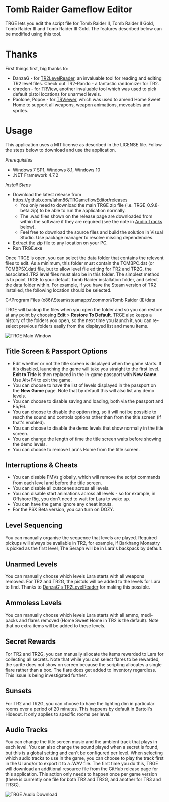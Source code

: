 # Tomb Raider Gameflow Editor
TRGE lets you edit the script file for Tomb Raider II, Tomb Raider II Gold, Tomb Raider III and Tomb Raider III Gold. The features described below can be modified using this tool.

# Thanks
First things first, big thanks to:

* DanzaG - for [TR2LevelReader](https://github.com/DanzaG/TR2-Rando), an invaluable tool for reading and editing TR2 level files. Check out TR2-Rando - a fantastic randomizer for TR2.
* chreden - for [TRView](https://github.com/chreden/trview), another invaluable tool which was used to pick default pistol locations for unarmed levels.
* Paolone, Popov - for [TRViewer](https://www.aspidetr.com/en/tools/tr-viewer/trviewer/), which was used to amend Home Sweet Home to support all weapons, weapon animations, moveables and sprites.

# Usage

This application uses a MIT license as described in the LICENSE file. Follow the steps below to download and use the application.

_Prerequisites_
* Windows 7 SP1, Windows 8.1, Windows 10
* .NET Framework 4.7.2

_Install Steps_
* Download the latest release from https://github.com/lahm86/TRGameflowEditor/releases
  * You only need to download the main TRGE zip file (i.e. TRGE_0.9.8-beta.zip) to be able to run the application normally.
  * The .wad files shown on the release page are downloaded from within the software if they are required (see the note in [Audio Tracks](#audio-tracks) below).
  * Feel free to download the source files and build the solution in Visual Studio. Use package manager to resolve missing dependencies.
* Extract the zip file to any location on your PC.
* Run TRGE.exe

Once TRGE is open, you can select the data folder that contains the relevent files to edit. As a minimum, this folder must contain the TOMBPC.dat (or TOMBPSX.dat) file, but to allow level file editing for TR2 and TR2G, the associated .TR2 level files must also be in this folder. The simplest method is to point TRGE to your default Tomb Raider installation folder, and select the data folder within. For example, if you have the Steam version of TR2 installed, the following location should be selected.

C:\Program Files (x86)\Steam\steamapps\common\Tomb Raider (II)\data

TRGE will backup the files when you open the folder and so you can restore at any point by choosing **Edit** > **Restore To Default**. TRGE also keeps a history of the folders you open, so the next time you launch it, you can re-select previous folders easily from the displayed list and menu items.

![TRGE Main Window](https://github.com/lahm86/TRGameflowEditor/blob/main/Resources/TRGE.png)

## Title Screen & Passport Options

* Edit whether or not the title screen is displayed when the game starts. If it's disabled, launching the game will take you straight to the first level. **Exit to Title** is then replaced in the in-game passport with **New Game**. Use Alt+F4 to exit the game.
* You can choose to have the list of levels displayed in the passport on the **New Game** page. Note that by default this will also list any demo levels.
* You can choose to disable saving and loading, both via the passport and F5/F6.
* You can choose to disable the option ring, so it will not be possible to reach the sound and controls options other than from the title screen (if that's enabled).
* You can choose to disable the demo levels that show normally in the title screen.
* You can change the length of time the title screen waits before showing the demo levels.
* You can choose to remove Lara's Home from the title screen.

## Interruptions & Cheats

* You can disable FMVs globally, which will remove the script commands from each level and before the title screen.
* You can disable all cutscenes across all levels.
* You can disable start animations across all levels - so for example, in Offshore Rig, you don't need to wait for Lara to wake up.
* You can have the game ignore any cheat inputs.
* For the PSX Beta version, you can turn on DOZY.

## Level Sequencing

You can manually organise the sequence that levels are played. Required pickups will always be available in TR2, for example, if Barkhang Monastry is picked as the first level, The Seraph will be in Lara's backpack by default.

## Unarmed Levels

You can manually choose which levels Lara starts with all weapons removed. For TR2 and TR2G, the pistols will be added to the levels for Lara to find. Thanks to [DanzaG's TR2LevelReader](https://github.com/DanzaG/TR2-Rando) for making this possible. 

## Ammoless Levels

You can manually choose which levels Lara starts with all ammo, medi-packs and flares removed (Home Sweet Home in TR2 is the default). Note that no extra items will be added to these levels.

## Secret Rewards

For TR2 and TR2G, you can manually allocate the items rewarded to Lara for collecting all secrets. Note that while you can select flares to be rewarded, the sprite does not show on screen because the scripting allocates a single flare rather than a box. The flare does get added to inventory regardless. This issue is being investigated further.

## Sunsets

For TR2 and TR2G, you can choose to have the lighting dim in particular rooms over a period of 20 minutes. This happens by default in Bartoli's Hideout. It only applies to specific rooms per level.

## Audio Tracks

You can change the title screen music and the ambient track that plays in each level. You can also change the sound played when a secret is found, but this is a global setting and can't be configured per level. When selecting which audio tracks to use in the game, you can choose to play the track first in the UI and/or to export it to a .WAV file. The first time you do this, TRGE will download an additional resource file from the GitHub release page for this application. This action only needs to happen once per game version (there is currently one file for both TR2 and TR2G, and another for TR3 and TR3G).

![TRGE Audio Download](https://github.com/lahm86/TRGameflowEditor/blob/main/Resources/audiodownload.png)
